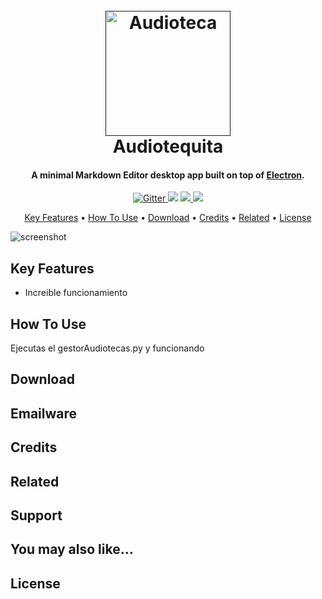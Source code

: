 
<h1 align="center">
  <br>
  <a href=""><img src="https://cdn-icons-png.flaticon.com/512/6887/6887294.png" alt="Audioteca" width="200"></a>
  <br>
  Audiotequita
  <br>
</h1>

<h4 align="center">A minimal Markdown Editor desktop app built on top of <a href="http://electron.atom.io" target="_blank">Electron</a>.</h4>

<p align="center">
  <a href="https://badge.fury.io/js/electron-markdownify">
    <img src="https://badge.fury.io/js/electron-markdownify.svg"
         alt="Gitter">
  </a>
  <a href="https://gitter.im/amitmerchant1990/electron-markdownify"><img src="https://badges.gitter.im/amitmerchant1990/electron-markdownify.svg"></a>
  <a href="https://twitter.com/Fonti49">
      <img src="https://img.shields.io/badge/SayThanks.io-%E2%98%BC-1EAEDB.svg">
  </a>
  <a href="https://www.paypal.me/Fonti49">
    <img src="https://img.shields.io/badge/$-donate-ff69b4.svg?maxAge=2592000&amp;style=flat">
  </a>
</p>

<p align="center">
  <a href="#key-features">Key Features</a> •
  <a href="#how-to-use">How To Use</a> •
  <a href="#download">Download</a> •
  <a href="#credits">Credits</a> •
  <a href="#related">Related</a> •
  <a href="#license">License</a>
</p>

![screenshot](https://media.tenor.com/gTg8ZSZMR6YAAAAC/scaler-create-impact.gif)

## Key Features

* Increible funcionamiento


## How To Use

Ejecutas el gestorAudiotecas.py y funcionando



## Download



## Emailware


## Credits



## Related



## Support

## You may also like...



## License


